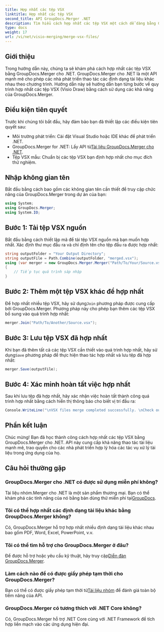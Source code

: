 ```yaml
---
title: Hợp nhất các tệp VSX
linktitle: Hợp nhất các tệp VSX
second_title: API GroupDocs.Merger .NET
description: Tìm hiểu cách hợp nhất các tệp VSX một cách dễ dàng bằng GroupDocs.Merger cho .NET. Hướng dẫn toàn diện này giúp đơn giản hóa các tác vụ thao tác tài liệu.
type: docs
weight: 17
url: /vi/net/visio-merging/merge-vsx-files/
---
```

## Giới thiệu
Trong hướng dẫn này, chúng ta sẽ khám phá cách hợp nhất các tệp VSX bằng GroupDocs.Merger cho .NET. GroupDocs.Merger cho .NET là một API mạnh mẽ cho phép các nhà phát triển thao tác các định dạng tài liệu khác nhau theo chương trình. Hướng dẫn này sẽ hướng dẫn bạn từng bước về quy trình hợp nhất các tệp VSX (Visio Draw) bằng cách sử dụng các khả năng của GroupDocs.Merger.
## Điều kiện tiên quyết
Trước khi chúng tôi bắt đầu, hãy đảm bảo bạn đã thiết lập các điều kiện tiên quyết sau:
- Môi trường phát triển: Cài đặt Visual Studio hoặc IDE khác để phát triển .NET.
-  GroupDocs.Merger for .NET: Lấy API từ[Tài liệu GroupDocs.Merger cho .NET](https://reference.groupdocs.com/merger/net/).
- Tệp VSX mẫu: Chuẩn bị các tệp VSX bạn định hợp nhất cho mục đích thử nghiệm.

## Nhập không gian tên
Bắt đầu bằng cách bao gồm các không gian tên cần thiết để truy cập chức năng của GroupDocs.Merger trong dự án của bạn:
```csharp
using System; 
using GroupDocs.Merger;
using System.IO;
```
## Bước 1: Tải tệp VSX nguồn
Bắt đầu bằng cách thiết lập mã để tải tệp VSX nguồn mà bạn muốn hợp nhất. Xác định thư mục đầu ra và chỉ định tên cho tệp đầu ra được hợp nhất:
```csharp
string outputFolder = "Your Output Directory";
string outputFile = Path.Combine(outputFolder, "merged.vsx");
using (var merger = new GroupDocs.Merger.Merger("Path/To/Your/Source.vsx"))
{
    // Tiếp tục quá trình sáp nhập
}
```
## Bước 2: Thêm một tệp VSX khác để hợp nhất
 Để hợp nhất nhiều tệp VSX, hãy sử dụng`Join` phương pháp được cung cấp bởi GroupDocs.Merger. Phương pháp này cho phép bạn thêm các tệp VSX bổ sung vào quá trình hợp nhất:
```csharp
merger.Join("Path/To/Another/Source.vsx");
```
## Bước 3: Lưu tệp VSX đã hợp nhất
 Khi bạn đã thêm tất cả các tệp VSX cần thiết vào quá trình hợp nhất, hãy sử dụng`Save` phương pháp để thực hiện thao tác hợp nhất và lưu tệp đã hợp nhất:
```csharp
merger.Save(outputFile);
```
## Bước 4: Xác minh hoàn tất việc hợp nhất
Sau khi lưu tệp đã hợp nhất, hãy xác nhận việc hoàn tất thành công quá trình hợp nhất bằng cách hiển thị thông báo cho biết vị trí đầu ra:
```csharp
Console.WriteLine("\nVSX files merge completed successfully. \nCheck output in {0}", outputFolder);
```

## Phần kết luận
Chúc mừng! Bạn đã học thành công cách hợp nhất các tệp VSX bằng GroupDocs.Merger cho .NET. API này cung cấp khả năng thao tác tài liệu mạnh mẽ, trao quyền cho các nhà phát triển hợp lý hóa các tác vụ xử lý tài liệu trong ứng dụng của họ.

## Câu hỏi thường gặp
### GroupDocs.Merger cho .NET có được sử dụng miễn phí không?
 Tài liệu nhóm.Merger cho .NET là một sản phẩm thương mại. Bạn có thể khám phá các tính năng của nó bằng bản dùng thử miễn phí tại[GroupDocs](https://releases.groupdocs.com/).
### Tôi có thể hợp nhất các định dạng tài liệu khác bằng GroupDocs.Merger không?
Có, GroupDocs.Merger hỗ trợ hợp nhất nhiều định dạng tài liệu khác nhau bao gồm PDF, Word, Excel, PowerPoint, v.v.
### Tôi có thể tìm hỗ trợ cho GroupDocs.Merger ở đâu?
 Để được hỗ trợ hoặc yêu cầu kỹ thuật, hãy truy cập[Diễn đàn GroupDocs.Merger](https://forum.groupdocs.com/c/merger/32).
### Làm cách nào để có được giấy phép tạm thời cho GroupDocs.Merger?
 Bạn có thể có được giấy phép tạm thời từ[Tài liệu nhóm](https://purchase.groupdocs.com/temporary-license/) để đánh giá toàn bộ tiềm năng của API.
### GroupDocs.Merger có tương thích với .NET Core không?
Có, GroupDocs.Merger hỗ trợ .NET Core cùng với .NET Framework để tích hợp liền mạch vào các ứng dụng hiện đại.